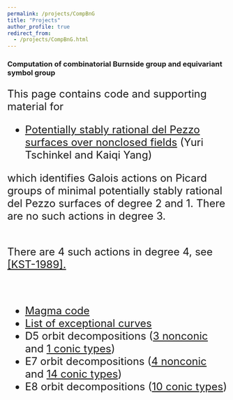 ```yaml
---
permalink: /projects/CompBnG
title: "Projects"
author_profile: true
redirect_from: 
  - /projects/CompBnG.html
---
```


### Computation of combinatorial Burnside group and equivariant symbol group

<font size="5">

This page contains code and supporting material for 

<ul>
<li>
<a href="http://www.cims.nyu.edu/~tschinke/papers/yuri/18h1dp/h1dp3.pdf">Potentially stably rational 
del Pezzo surfaces over nonclosed fields</a> (Yuri Tschinkel and Kaiqi Yang)
</ul>

which identifies Galois actions on Picard groups of minimal potentially stably rational 
del Pezzo surfaces of degree 2 and 1. There are no such actions in degree 3. 
<br>
<br>

There are 4 such actions in degree 4, see
<a href="http://www.numdam.org/item/MSMF_1989_2_37__1_0">[KST-1989].</a>  





<br>



<ul>
<li><a href="http://www.cims.nyu.edu/~tschinke/papers/yuri/18h1dp/magma/programs.html">Magma code</a></li>
<li><a href="http://www.cims.nyu.edu/~tschinke/papers/yuri/18h1dp/magma/list.html">List of exceptional curves</a></li>
<li> D5 orbit decompositions (<a href="http://www.cims.nyu.edu/~tschinke/papers/yuri/18h1dp/magma/d5-nonconic.html">3 nonconic</a>
and <a href="http://www.cims.nyu.edu/~tschinke/papers/yuri/18h1dp/magma/d5-conic.html">1 conic types</a>)</li>
<li>E7 orbit decompositions 
(<a href="http://www.cims.nyu.edu/~tschinke/papers/yuri/18h1dp/magma/e7-nonconic.html">4 nonconic</a> and 
<a href="http://www.cims.nyu.edu/~tschinke/papers/yuri/18h1dp/magma/e7-conic.html">14 conic types</a>)</li>
<li>E8 orbit decompositions (<a href="http://www.cims.nyu.edu/~tschinke/papers/yuri/18h1dp/magma/e8-conic.html">10 conic types</a>) </li>
</ul>

</font>

</body>
</html>





